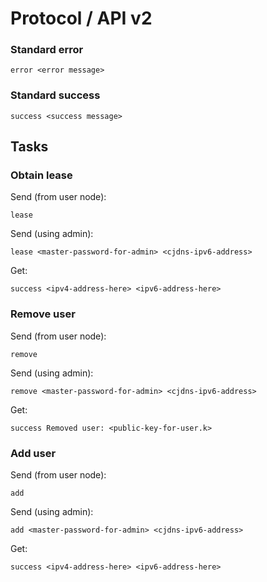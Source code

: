 # Protocol / API v2

### Standard error
```
error <error message>
```

### Standard success
```
success <success message>
```

## Tasks

### Obtain lease

Send (from user node):
```
lease
```

Send (using admin):
```
lease <master-password-for-admin> <cjdns-ipv6-address>
```

Get:
```
success <ipv4-address-here> <ipv6-address-here>
```

### Remove user

Send (from user node):
```
remove
```

Send (using admin):
```
remove <master-password-for-admin> <cjdns-ipv6-address>
```

Get:
```
success Removed user: <public-key-for-user.k>
```

### Add user

Send (from user node):
```
add
```

Send (using admin):
```
add <master-password-for-admin> <cjdns-ipv6-address>
```

Get:
```
success <ipv4-address-here> <ipv6-address-here> 
```
